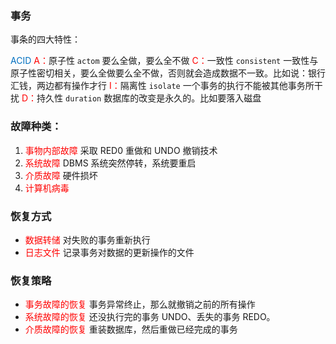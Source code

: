 ### 事务

事条的四大特性：

<font color="#0070c0">ACID</font>
<font color="#ff0000">A：</font>原子性 `actom` 要么全做，要么全不做
<font color=" #ff0000 ">C：</font>一致性 `consistent` 一致性与原子性密切相关，要么全做要么全不做，否则就会造成数据不一致。比如说：银行汇钱，两边都有操作才行
<font color="#ff0000">I：</font>隔离性 `isolate` 一个事务的执行不能被其他事务所干扰
<font color=" #ff0000 ">D：</font>持久性 `duration` 数据库的改变是永久的。比如要落入磁盘

### 故障种类：


1. <font color="#ff0000">事物内部故障</font> 采取 RED0 重做和 UNDO 撤销技术
2. <font color="#ff0000">系统故障</font> DBMS 系统突然停转，系统要重启
3. <font color=" #ff0000 ">介质故障</font> 硬件损坏
4. <font color="#ff0000">计算机病毒</font>


### 恢复方式

- <font color="#ff0000">数据转储</font> 对失败的事务重新执行
- <font color=" #ff0000 ">日志文件</font> 记录事务对数据的更新操作的文件


### 恢复策略

- <font color=" #ff0000 ">事务故障的恢复</font> 事务异常终止，那么就撤销之前的所有操作
- <font color=" #ff0000 ">系统故障的恢复</font> 还没执行完的事务 UNDO、丢失的事务 REDO。
- <font color=" #ff0000 ">介质故障的恢复</font> 重装数据库，然后重做已经完成的事务